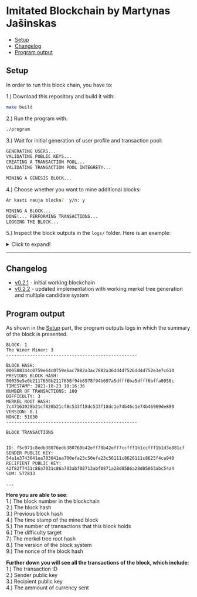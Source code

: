 # Imitated Blockchain by Martynas Jašinskas

- [Setup](setup)
- [Changelog](changelog)
- [Program output](program-output)

## Setup

In order to run this block chain, you have to:  

1.) Download this repository and build it with:
```bash
make build
```
2.) Run the program with:
```Bash
./program
```
3.) Wait for initial generation of user profile and transaction pool:
```Bash
GENERATING USERS...
VALIDATING PUBLIC KEYS...
CREATING A TRANSACTION POOL...
VALIDATING TRANSACTION POOL INTEGRETY...

MINING A GENESIS BLOCK...
```
4.) Choose whether you want to mine additional blocks:
```Bash
Ar kasti nauja blocka?  y/n: y

MINING A BLOCK...
DONE!... PERFORMING TRANSACTIONS...
LOGGING THE BLOCK...
```
5.) Inspect the block outputs in the ```logs/``` folder. Here is an example:
<details>
  <summary>Click to expand!</summary>
  
  ```
  BLOCK: 0
  The Winer Miner: 1
  --------------------------------------------------

  BLOCK HASH: 00035e5e0b2117650b2117658f94b6978f94b697a5dfff6ba5dfff6bffa0058c
  PREVIOUS BLOCK HASH: sveiki, kaip sekasi?
  TIMESTAMP: 2021-10-23 18:15:37
  NUMBER OF TRANSACTIONS: 100
  DIFFICULTY: 3
  MERKEL ROOT HASH: 4998741cd30038b5d30038b531195fec31195fec8cf449b18cf449b18cdfa6f3
  VERSION: 0.1
  NONCE: 6668
  --------------------------------------------------

  BLOCK TRANSACTIONS


  ID: 3173cebe49954ddf49954ddfb99892c7b99892c710952c4210952c428d67713a
  SENDER PUBLIC KEY: 92f3277493089130930891307ee29bd37ee29bd30072bf740072bf74f8ef5356
  RECIPIENT PUBLIC KEY: 4b586ec43564cafc3564cafcfe3c1cfdfe3c1cfdd2b785b6d2b785b6ee99a898
  SUM: 717680

  ID: 92f9cf67b5fe0a69b5fe0a693a8105fc3a8105fca158165ca158165c1b1a4b75
  SENDER PUBLIC KEY: 7d046f74adc9d670adc9d670b39ae571b39ae571fbd72cd6fbd72cd6edafc1f4
  RECIPIENT PUBLIC KEY: 6d0c6f741dc466701dc46670249f2be5249f2be503387a4203387a42b5459760
  SUM: 110478
  
  ...
  ```
</details>

___
## Changelog

* [v0.2.1]() - initial working blockchain
* [v0.2.2]() - updated implementation with working merkel tree generation and multiple candidate system


## Program output
As shown in the [Setup](setup) part, the program outputs logs in which the summary of the block is presented.
```
BLOCK: 1
The Winer Miner: 3
--------------------------------------------------

BLOCK HASH: 000588344c0759e64c0759e6ac7882a3ac7882a36dd4d7526dd4d752e3e7c614
PREVIOUS BLOCK HASH: 00035e5e0b2117650b2117658f94b6978f94b697a5dfff6ba5dfff6bffa0058c
TIMESTAMP: 2021-10-23 18:16:36
NUMBER OF TRANSACTIONS: 100
DIFFICULTY: 3
MERKEL ROOT HASH: 7c47163028b21cf828b21cf8c533f18dc533f18dc1e74b46c1e74b46969de880
VERSION: 0.1
NONCE: 51030
--------------------------------------------------

BLOCK TRANSACTIONS


ID: f5c971c8edb38076edb380769b42eff79b42eff7ccfff1b1ccfff1b1d3e881cf
SENDER PUBLIC KEY: 54a1e3743041ea703041ea700efa23c50efa23c56111c8626111c8625f4ca940
RECIPIENT PUBLIC KEY: 42f82f7431c86a7031c86a703abf08713abf0871a28d0586a28d05863abc54a4
SUM: 577813

...
```

**Here you are able to see**:  
1.) The block number in the blockchain  
2.) The block hash  
3.) Previous block hash  
4.) The time stamp of the mined block  
5.) The number of transactions that this block holds  
6.) The difficulty target  
7.) The merkel tree root hash  
8.) The version of the block system  
9.) The nonce of the block hash  

**Further down you will see all the transactions of the block, which include**:  
1.) The transaction ID  
2.) Sender public key  
3.) Recipient public key  
4.) The ammount of currency sent  
